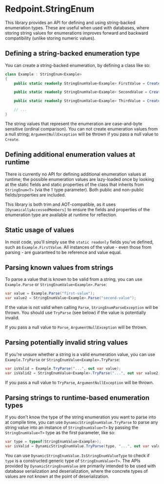# Redpoint.StringEnum

This library provides an API for defining and using string-backed enumeration types. These are useful when used with databases, where storing string values for enumerations improves forward and backward compatibility (unlike storing numeric values).

## Defining a string-backed enumeration type

You can create a string-backed enumeration, by defining a class like so:

```csharp
class Example : StringEnum<Example>
{
    public static readonly StringEnumValue<Example> FirstValue = Create("first-value");

    public static readonly StringEnumValue<Example> SecondValue = Create("second-value");

    public static readonly StringEnumValue<Example> ThirdValue = Create("third-value");

    // ...
}
```

The string values that represent the enumeration are case-and-byte sensitive (ordinal comparison). You can not create enumeration values from a null string; `ArgumentNullException` will be thrown if you pass a null value to `Create`.

## Defining additional enumeration values at runtime

There is currently no API for defining additional enumeration values at runtime; the possible enumeration values are lazy-loaded once by looking at the static fields and static properties of the class that inherits from `StringEnum<T>` (via the `T` type parameter). Both public and non-public fields/properties are included.

This library is both trim and AOT-compatible, as it uses `[DynamicallyAccessedMembers]` to ensure the fields and properties of the enumeration type are available at runtime for reflection.

## Static usage of values

In most code, you'll simply use the `static readonly` fields you've defined, such as `Example.FirstValue`. All instances of the value - even those from parsing - are guaranteed to be reference and value equal.

## Parsing known values from strings

To parse a value that is known to be valid from a string, you can use `Example.Parse` or `StringEnumValue<Example>.Parse`:

```csharp
var value = Example.Parse("first-value");
var value2 = StringEnumValue<Example>.Parse("second-value");
```

If the value is not valid when calling `Parse`, `StringEnumParseException` will be thrown. You should use `TryParse` (see below) if the value is potentially invalid.

If you pass a null value to `Parse`, `ArgumentNullException` will be thrown.

## Parsing potentially invalid string values

If you're unsure whether a string is a valid enumeration value, you can use `Example.TryParse` or `StringEnumValue<Example>.TryParse`:

```csharp
var isValid = Example.TryParse("...", out var value);
var isValid2 = StringEnumValue<Example>.TryParse("...", out var value2);
```

If you pass a null value to `TryParse`, `ArgumentNullException` will be thrown.

## Parsing strings to runtime-based enumeration types

If you don't know the type of the string enumeration you want to parse into at compile time, you can use `DynamicStringEnumValue.TryParse` to parse any string value into an instance of `StringEnumValue<T>` by passing the `StringEnumValue<T>` type as the first parameter, like so:

```csharp
var type = typeof(StringEnumValue<Example>);
var isValid = DynamicStringEnumValue.TryParse(type, "...", out var value);
```

You can use `DynamicStringEnumValue.IsStringEnumValueType` to check if `type` is a constructed generic type of `StringEnumValue<T>`. The APIs provided by `DynamicStringEnumValue` are primarily intended to be used with database serialization and deserialization, where the concrete types of values are not known at the point of deserialization.